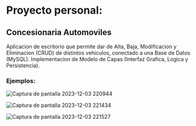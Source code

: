 # Proyecto personal: 
## Concesionaria Automoviles

Aplicacion de escritorio que permite dar de Alta, Baja, Modificacion y Eliminacion (CRUD) de distintos vehiculos, conectado a una Base de Datos (MySQL).
Implementacion de Modelo de Capas (Interfaz Grafica, Logica y Persistencia).

### Ejemplos:

![Captura de pantalla 2023-12-03 220944](https://github.com/martinLisi82ORT/ConcesionariaAutomoviles/assets/111402719/58f06165-3259-4947-808f-8da8e6ac3315)

![Captura de pantalla 2023-12-03 221434](https://github.com/martinLisi82ORT/ConcesionariaAutomoviles/assets/111402719/e6796903-230f-4beb-9326-79d0e1751c35)

![Captura de pantalla 2023-12-03 221527](https://github.com/martinLisi82ORT/ConcesionariaAutomoviles/assets/111402719/41b2a9e9-de75-4673-8732-429faff8fd05)

